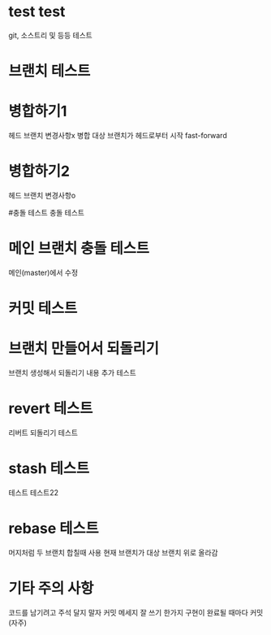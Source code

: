 # test test
git, 소스트리 및 등등 테스트


# 브랜치 테스트

# 병합하기1
헤드 브랜치 변경사항x
병합 대상 브랜치가 헤드로부터 시작
fast-forward

# 병합하기2
헤드 브랜치 변경사항o



#충돌 테스트
충돌 테스트

# 메인 브랜치 충돌 테스트
메인(master)에서 수정

# 커밋 테스트

# 브랜치 만들어서 되돌리기
브랜치 생성해서 되돌리기
내용 추가 테스트

# revert 테스트
리버트 되돌리기 테스트

# stash 테스트
테스트
테스트22

# rebase 테스트
머지처럼 두 브랜치 합칠때 사용
현재 브랜치가 대상 브랜치 위로 올라감

# 기타 주의 사항
코드를 남기려고 주석 달지 말자
커밋 메세지 잘 쓰기
한가지 구현이 완료될 때마다 커밋(자주)
